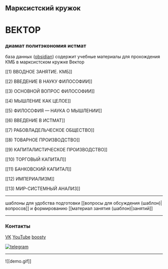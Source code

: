
## Марксистский кружок

# ВЕКТОР 

### диамат политэкономия истмат

база данных ([obsidian](https://obsidian.md)) содержит учебные материалы для прохождения КМБ в марксистском кружке Вектор

[[1) ВВОДНОЕ ЗАНЯТИЕ. КМБ]]

[[2) ВВЕДЕНИЕ В НАУКУ ФИЛОСОФИИ]]

[[3) ОСНОВНОЙ ВОПРОС ФИЛОСОФИИ]]

[[4) МЫШЛЕНИЕ КАК ЦЕЛОЕ]]

[[5) ФИЛОСОФИЯ — НАУКА О МЫШЛЕНИИ]]

[[6) ВВЕДЕНИЕ В ИСТМАТ]]

[[7) РАБОВЛАДЕЛЬЧЕСКОЕ ОБЩЕСТВО]]

[[8) ТОВАРНОЕ ПРОИЗВОДСТВО]]

[[9) КАПИТАЛИСТИЧЕСКОЕ ПРОИЗВОДСТВО]]

[[10) ТОРГОВЫЙ КАПИТАЛ]]

[[11) БАНКОВСКИЙ КАПИТАЛ]]

[[12) ИМПЕРИАЛИЗМ]]

[[13) МИР-СИСТЕМНЫЙ АНАЛИЗ]]

---
шаблоны для удобства подготовки [[вопросы для обсуждения (шаблон)|вопросов]] и формированию [[материал занятия (шаблон)|занятий]]

---
### Контакты

[VK](https://vk.com/redvector)
[YouTube](https://www.youtube.com/c/ВЕКТОР_КРАСНЫЙ)
[boosty](https://boosty.to/redvector)

[![telegram](https://img.shields.io/badge/-telegram-<COLOR>?style=plastic&logo=telegram)](https://t.me/vector_comrade)

---

![[demo.gif]]

